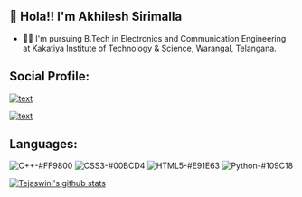 ##                   👋 Hola!! I'm Akhilesh Sirimalla 


 

- 👩‍🎓 I'm pursuing B.Tech in Electronics and Communication Engineering at Kakatiya Institute of Technology & Science, Warangal, Telangana.



## Social Profile:

[![text](https://img.shields.io/badge/LinkedIn-0077B5?style=for-the-badge&logo=linkedin&logoColor=white)](https://www.linkedin.com/in/akhilesh-sirimalla-699426304/)

[![text](https://img.shields.io/badge/GitHub-100000?style=for-the-badge&logo=github&logoColor=white)](https://github.com/Akhilesh099?tab=repositories)

## Languages:
![C++-#FF9800](https://github.com/Tejaswini-2002/Tejaswini_Sirimalla/assets/97162347/57f0a431-bc9c-4068-83dc-cee14792e8ea)
![CSS3-#00BCD4](https://github.com/Tejaswini-2002/Tejaswini_Sirimalla/assets/97162347/da9a43cb-fce5-4e57-9bb9-ee723fc8bb4f)
![HTML5-#E91E63](https://github.com/Tejaswini-2002/Tejaswini_Sirimalla/assets/97162347/038ea096-af2f-43c4-9dce-7bb2d5337523)
![Python-#109C18](https://github.com/Tejaswini-2002/Tejaswini_Sirimalla/assets/97162347/67ec8fc0-15a0-4fce-a8e6-1b702ee1a6a5)

[![Tejaswini's github stats](https://github-readme-stats.vercel.app/api?username=Tejaswini-2002)](https://github.com/Tejaswini-2002/github-readme-stats)

